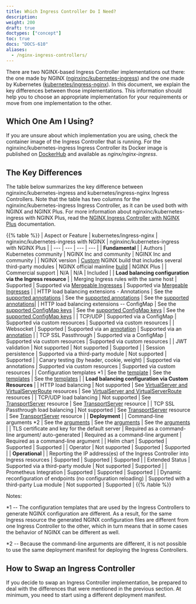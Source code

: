 ```yaml
---
title: Which Ingress Controller Do I Need?
description:
weight: 200
draft: true
doctypes: ["concept"]
toc: true
docs: "DOCS-610"
aliases:
  - /nginx-ingress-controllers/
---
```



There are two NGINX-based Ingress Controller implementations out there: the one made by NGINX ([nginxinc/kubernetes-ingress](https://github.com/nginxinc/kubernetes-ingress)) and the one made by Kubernetes ([kubernetes/ingress-nginx](https://github.com/kubernetes/ingress-nginx)). In this document, we explain the key differences between those implementations. This information should help you to choose an appropriate implementation for your requirements or move from one implementation to the other.

## Which One Am I Using?

If you are unsure about which implementation you are using, check the container image of the Ingress Controller that is running. For the nginxinc/kubernetes-ingress Ingress Controller its Docker image is published on [DockerHub](https://hub.docker.com/r/nginx/nginx-ingress/) and available as *nginx/nginx-ingress*.

## The Key Differences

The table below summarizes the key difference between nginxinc/kubernetes-ingress and kubernetes/ingress-nginx Ingress Controllers. Note that the table has two columns for the nginxinc/kubernetes-ingress Ingress Controller, as it can be used both with NGINX and NGINX Plus. For more information about nginxinc/kubernetes-ingress with NGINX Plus, read the [NGINX Ingress Controller with NGINX Plus](/nginx-ingress-controller/intro/nginx-plus) documentation.

{{% table %}}
| Aspect or Feature | kubernetes/ingress-nginx | nginxinc/kubernetes-ingress with NGINX | nginxinc/kubernetes-ingress with NGINX Plus |
| --- | --- | --- | --- |
| **Fundamental** |
| Authors | Kubernetes community | NGINX Inc and community |  NGINX Inc and community |
| NGINX version | [Custom](https://github.com/kubernetes/ingress-nginx/tree/main/images/nginx) NGINX build that includes several third-party modules | NGINX official mainline [build](https://github.com/nginxinc/docker-nginx) | NGINX Plus |
| Commercial support | N/A | N/A | Included |
| **Load balancing configuration via the Ingress resource** |
| Merging Ingress rules with the same host | Supported | Supported via [Mergeable Ingresses](https://github.com/nginxinc/kubernetes-ingress/tree/v3.2.1/examples/ingress-resources/mergeable-ingress-types) | Supported via [Mergeable Ingresses](https://github.com/nginxinc/kubernetes-ingress/tree/v3.2.1/examples/ingress-resources/mergeable-ingress-types) |
| HTTP load balancing extensions - Annotations | See the [supported annotations](https://kubernetes.github.io/ingress-nginx/user-guide/nginx-configuration/annotations/) | See the [supported annotations](https://docs.nginx.com/nginx-ingress-controller/configuration/ingress-resources/advanced-configuration-with-annotations/) | See the [supported annotations](https://docs.nginx.com/nginx-ingress-controller/configuration/ingress-resources/advanced-configuration-with-annotations/)|
| HTTP load balancing extensions -- ConfigMap | See the [supported ConfigMap keys](https://kubernetes.github.io/ingress-nginx/user-guide/nginx-configuration/configmap/) | See the [supported ConfigMap keys](https://docs.nginx.com/nginx-ingress-controller/configuration/global-configuration/configmap-resource/) | See the [supported ConfigMap keys](https://docs.nginx.com/nginx-ingress-controller/configuration/global-configuration/configmap-resource/) |
| TCP/UDP | Supported via a ConfigMap | Supported via custom resources | Supported via custom resources |
| Websocket  | Supported | Supported via an [annotation](https://github.com/nginxinc/kubernetes-ingress/tree/v3.2.1/examples/ingress-resources/websocket) | Supported via an [annotation](https://github.com/nginxinc/kubernetes-ingress/tree/v3.2.1/examples/ingress-resources/websocket) |
| TCP SSL Passthrough | Supported via a ConfigMap | Supported via custom resources | Supported via custom resources |
| JWT validation | Not supported | Not supported | Supported |
| Session persistence | Supported via a third-party module | Not supported | Supported |
| Canary testing (by header, cookie, weight) | Supported via annotations | Supported via custom resources | Supported via custom resources |
| Configuration templates *1 | See the [template](https://github.com/kubernetes/ingress-nginx/blob/main/rootfs/etc/nginx/template/nginx.tmpl) | See the [templates](../internal/configs/version1) | See the [templates](../internal/configs/version1) |
| **Load balancing configuration via Custom Resources** |
| HTTP load balancing | Not supported | See [VirtualServer and VirtualServerRoute](https://docs.nginx.com/nginx-ingress-controller/configuration/virtualserver-and-virtualserverroute-resources/) resources | See [VirtualServer and VirtualServerRoute](https://docs.nginx.com/nginx-ingress-controller/configuration/virtualserver-and-virtualserverroute-resources/) resources |
| TCP/UDP load balancing | Not supported | See [TransportServer](https://docs.nginx.com/nginx-ingress-controller/configuration/transportserver-resource/) resource | See [TransportServer](https://docs.nginx.com/nginx-ingress-controller/configuration/transportserver-resource/) resource |
| TCP SSL Passthrough load balancing | Not supported | See [TransportServer](https://docs.nginx.com/nginx-ingress-controller/configuration/transportserver-resource/) resource | See [TransportServer](https://docs.nginx.com/nginx-ingress-controller/configuration/transportserver-resource/) resource |
| **Deployment** |
| Command-line arguments *2 | See the [arguments](https://kubernetes.github.io/ingress-nginx/user-guide/cli-arguments/) | See the [arguments](https://docs.nginx.com/nginx-ingress-controller/configuration/global-configuration/command-line-arguments/) | See the [arguments](https://docs.nginx.com/nginx-ingress-controller/configuration/global-configuration/command-line-arguments/) |
| TLS certificate and key for the default server | Required as a command-line argument/ auto-generated | Required as a command-line argument | Required as a command-line argument |
| Helm chart | Supported | Supported | Supported |
| Operator | Not supported | Supported | Supported |
| **Operational** |
| Reporting the IP address(es) of the Ingress Controller into Ingress resources | Supported | Supported | Supported |
| Extended Status | Supported via a third-party module | Not supported | Supported |
| Prometheus Integration | Supported | Supported | Supported |
| Dynamic reconfiguration of endpoints (no configuration reloading) | Supported with a third-party Lua module | Not supported | Supported |
{{% /table %}}

Notes:

*1 -- The configuration templates that are used by the Ingress Controllers to generate NGINX configuration are different. As a result, for the same Ingress resource the generated NGINX configuration files are different from one Ingress Controller to the other, which in turn means that in some cases the behavior of NGINX can be different as well.

*2 -- Because the command-line arguments are different, it is not possible to use the same deployment manifest for deploying the Ingress Controllers.

## How to Swap an Ingress Controller

If you decide to swap an Ingress Controller implementation, be prepared to deal with the differences that were mentioned in the previous section. At minimum, you need to start using a different deployment manifest.
